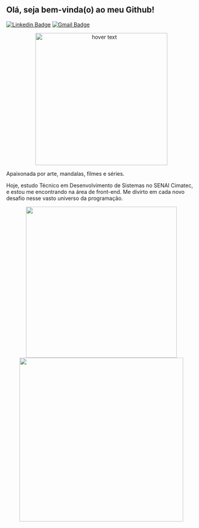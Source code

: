 ## Olá, seja bem-vinda(o) ao meu Github!

[![Linkedin Badge](https://img.shields.io/badge/-LinkedIn-blue?style=flat-square&logo=Linkedin&logoColor=white&link=https://www.linkedin.com/in/elisetevidotti/)](https://www.linkedin.com/in/elisetevidotti/) [![Gmail Badge](https://img.shields.io/badge/-Gmail-c14438?style=flat-square&logo=Gmail&logoColor=white&link=mailto:liz.vidotti@gmail.com)](mailto:liz.vidotti@gmail.com/)

<p align="center">
  <img src="https://github.com/lizvidotti91/lizvidotti91/blob/master/blogging.svg?raw=true" width="350" title="hover text">
</p>

Apaixonada por arte, mandalas, filmes e séries.

Hoje, estudo Técnico em Desenvolvimento de Sistemas no SENAI Cimatec, e estou me encontrando na área de front-end. Me divirto em cada novo desafio nesse vasto universo da programação.

<p align="center">
  <img width="400px" src="https://github-readme-stats.vercel.app/api/top-langs/?username=lizvidotti91&hide=html&layout=compact&theme=radical" />
  <img width="434px" src="https://github-readme-stats.vercel.app/api?username=lizvidotti91&theme=radical&show_icons=true" />
</p>
